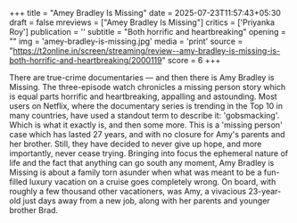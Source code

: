 +++
title = "Amey Bradley Is Missing"
date = 2025-07-23T11:57:43+05:30
draft = false
mreviews = ["Amey Bradley Is Missing"]
critics = ['Priyanka Roy']
publication = ''
subtitle = "Both horrific and heartbreaking"
opening = ""
img = 'amey-bradley-is-missing.jpg'
media = 'print'
source = "https://t2online.in/screen/streaming/review--amy-bradley-is-missing-is-both-horrific-and-heartbreaking/2000119"
score = 6
+++

There are true-crime documentaries — and then there is Amy Bradley is Missing. The three-episode watch chronicles a missing person story which is equal parts horrific and heartbreaking, appalling and astounding. Most users on Netflix, where the documentary series is trending in the Top 10 in many countries, have used a standout term to describe it: 'gobsmacking'. Which is what it exactly is, and then some more. This is a 'missing person' case which has lasted 27 years, and with no closure for Amy's parents and her brother. Still, they have decided to never give up hope, and more importantly, never cease trying. Bringing into focus the ephemeral nature of life and the fact that anything can go south any moment, Amy Bradley is Missing is about a family torn asunder when what was meant to be a fun-filled luxury vacation on a cruise goes completely wrong. On board, with roughly a few thousand other vacationers, was Amy, a vivacious 23-year-old just days away from a new job, along with her parents and younger brother Brad.

